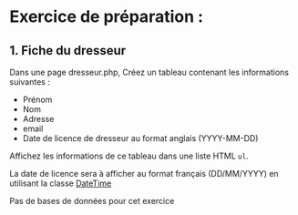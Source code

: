 # Exercice de préparation :

## 1. Fiche du dresseur

Dans une page dresseur.php, Créez un tableau contenant les informations suivantes :
* Prénom
* Nom
* Adresse
* email
* Date de licence de dresseur au format anglais (YYYY-MM-DD)

Affichez les informations de ce tableau dans une liste HTML `ul`.

La date de licence sera à afficher au format français (DD/MM/YYYY) en utilisant la classe [DateTime](http://php.net/manual/fr/class.datetime.php)

Pas de bases de données pour cet exercice
